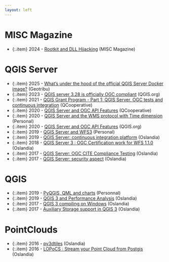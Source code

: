 ```yaml
---
layout: left
---
```


# MISC Magazine

  + {:.item} 2024 - <a href="https://connect.ed-diamond.com/misc/mischs-030/rootkit-et-dll-hijacking">Rootkit and DLL Hijacking</a> (MISC Magazine)


# QGIS Server

  + {:.item} 2025 - <a href="https://blog.geotribu.net/2025/04/18/whats-under-the-hood-of-the-official-qgis-server-docker-image/">What’s under the hood of the official QGIS Server Docker image?</a> (Geotribu)
  + {:.item} 2023 - <a href="https://blog.qgis.org/2023/08/22/qgis-server-3-28-is-officially-ogc-compliant/">QGIS server 3.28 is officially OGC compliant</a> (QGIS.org)
  + {:.item} 2021 - <a href="https://www.qcooperative.net/blog/ciwms130/">QGIS Grant Program - Part 1: QGIS Server, OGC tests and continuous integration</a> (QCooperative)
  + {:.item} 2020 - <a href="https://www.qcooperative.net/blog/ogcapif/">QGIS Server and OGC API Features</a> (QCooperative)
  + {:.item} 2020 - <a href="https://pblottiere.github.io/2020/10/06/wmst/">QGIS Server and the WMS protocol with Time dimension</a> (Personal)
  + {:.item} 2020 - <a href="http://blog.qgis.org/2020/05/13/qgis-server-and-ogc-api-features/">QGIS Server and OGC API Features</a> (QGIS.org)
  + {:.item} 2019 - <a href="https://pblottiere.github.io/2019/09/18/wfs3/">QGIS Server and WFS3</a> (Personal)
  + {:.item} 2019 - <a href="https://oslandia.com/en/2019/06/27/qgis-server-continuous-integration-platform/">QGIS Server: continuous integration platform</a> (Oslandia)
  + {:.item} 2018 - <a href="https://oslandia.com/2018/11/06/qgis-server-3-ogc-certification-work-for-wfs-1-1-0/">QGIS Server 3 : OGC Certification work for WFS 1.1.0</a> (Oslandia)
  + {:.item} 2017 - <a href="https://oslandia.com/2017/06/16/qgis-server-ogc-cite-compliance-testing/">QGIS Server: OGC CITE Compliance Testing</a> (Oslandia)
  + {:.item} 2017 - <a href="https://oslandia.com/2017/06/14/qgis-server-security-aspect/">QGIS Server: security aspect</a> (Oslandia)


# QGIS

  + {:.item} 2019 - <a href="https://pblottiere.github.io/2019/07/30/qml/">PyQGIS, QML and charts</a> (Personnal)
  + {:.item} 2019 - <a href="https://oslandia.com/2019/06/21/qgis-3-and-performance-analysis/">QGIS 3 and Performance Analysis</a> (Oslandia)
  + {:.item} 2017 - <a href="https://oslandia.com/2017/12/20/qgis-3-compiling-on-windows/">QGIS 3 compiling on Windows</a> (Oslandia)
  + {:.item} 2017 - <a href="https://oslandia.com/2017/10/17/auxiliary-storage-support-in-qgis-3/">Auxiliary Storage support in QGIS 3</a> (Oslandia)


# PointClouds

  + {:.item} 2016 - <a href="https://oslandia.com/en/2016/11/08/py3dtiles/">py3dtiles</a> (Oslandia)
  + {:.item} 2016 - <a href="https://oslandia.com/en/2016/11/03/locpocs-stream-point-cloud-postgis/">LOPoCS : Stream your Point Cloud from Postgis</a> (Oslandia)

